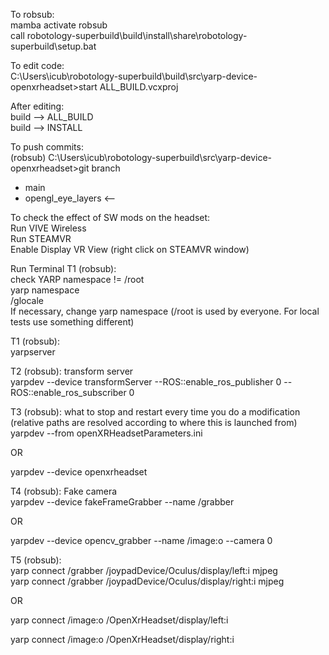 To robsub:  
mamba activate robsub  
call robotology-superbuild\build\install\share\robotology-superbuild\setup.bat

To edit code:  
C:\Users\icub\robotology-superbuild\build\src\yarp-device-openxrheadset>start ALL_BUILD.vcxproj

After editing:  
build --> ALL_BUILD  
build --> INSTALL

To push commits:  
(robsub) C:\Users\icub\robotology-superbuild\src\yarp-device-openxrheadset>git branch  
* main  
* opengl_eye_layers <--

To check the effect of SW mods on the headset:  
Run VIVE Wireless  
Run STEAMVR  
Enable Display VR View (right click on STEAMVR window)

Run Terminal T1 (robsub):  
check YARP namespace != /root  
yarp namespace  
/glocale  
If necessary, change yarp namespace (/root is used by everyone. For local tests use something different)

T1 (robsub):  
yarpserver

T2 (robsub): transform server  
yarpdev --device transformServer --ROS::enable_ros_publisher 0 --ROS::enable_ros_subscriber 0

T3 (robsub): what to stop and restart every time you do a modification (relative paths are resolved according to where this is launched from)  
yarpdev --from openXRHeadsetParameters.ini

OR

yarpdev --device openxrheadset

T4 (robsub): Fake camera  
yarpdev --device fakeFrameGrabber --name /grabber

OR

yarpdev --device opencv_grabber --name /image:o --camera 0

T5 (robsub):  
yarp connect /grabber /joypadDevice/Oculus/display/left:i mjpeg  
yarp connect /grabber /joypadDevice/Oculus/display/right:i mjpeg

OR

yarp connect /image:o /OpenXrHeadset/display/left:i

yarp connect /image:o /OpenXrHeadset/display/right:i
